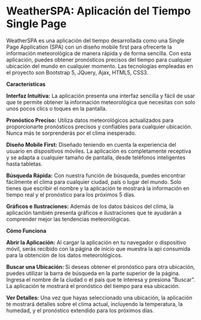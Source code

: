 # WeatherSPA: Aplicación del Tiempo Single Page
WeatherSPA es una aplicación del tiempo desarrollada como una Single Page Application (SPA) con un diseño mobile first para ofrecerte la información meteorológica de manera rápida y de forma sencilla. Con esta aplicación, puedes obtener pronósticos precisos del tiempo para cualquier ubicación del mundo en cualquier momento. Las tecnologías empleadas en el proyecto son Bootstrap 5, JQuery, Ajax, HTML5, CSS3.

**Características**

**Interfaz Intuitiva:** La aplicación presenta una interfaz sencilla y fácil de usar que te permite obtener la información meteorológica que necesitas con solo unos pocos clics o toques en la pantalla.

**Pronóstico Preciso:** Utiliza datos meteorológicos actualizados para proporcionarte pronósticos precisos y confiables para cualquier ubicación. Nunca más te sorprenderás por el clima inesperado.

**Diseño Mobile First:** Diseñado teniendo en cuenta la experiencia del usuario en dispositivos móviles. La aplicación es completamente receptiva y se adapta a cualquier tamaño de pantalla, desde teléfonos inteligentes hasta tabletas.

**Búsqueda Rápida:** Con nuestra función de búsqueda, puedes encontrar fácilmente el clima para cualquier ciudad, país o lugar del mundo. Solo tienes que escribir el nombre y la aplicación te mostrará la información en tiempo real y el pronóstico para los próximos 5 días.

**Gráficos e Ilustraciones:** Además de los datos básicos del clima, la aplicación también presenta gráficos e ilustraciones que te ayudarán a comprender mejor las tendencias meteorológicas.

**Cómo Funciona**

**Abrir la Aplicación:** Al cargar la aplicación en tu navegador o dispositivo móvil, serás recibido con la página de inicio que muestra la api consumida para la obtención de los datos meteorológicos.

**Buscar una Ubicación:** Si deseas obtener el pronóstico para otra ubicación, puedes utilizar la barra de búsqueda en la parte superior de la página. Ingresa el nombre de la ciudad o el país que te interesa y presiona "Buscar". La aplicación te mostrará el pronóstico del tiempo para esa ubicación.

**Ver Detalles:** Una vez que hayas seleccionado una ubicación, la aplicación te mostrará detalles sobre el clima actual, incluyendo la temperatura, la humedad, y el pronóstico extendido para los próximos días.
